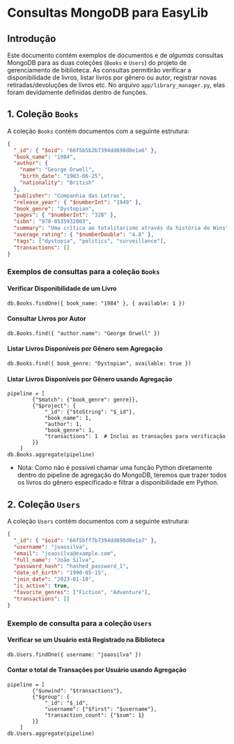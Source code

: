 # Consultas MongoDB para EasyLib

## Introdução

Este documento contém exemplos de documentos e de _algumas_ consultas MongoDB para as duas coleções (`Books` e `Users`) do projeto de gerenciamento de biblioteca. As consultas permitirão verificar a disponibilidade de livros, listar livros por gênero ou autor, registrar novas retiradas/devoluções de livros etc. No arquivo `app/library_manager.py`, elas foram devidamente definidas dentro de funções.

## 1. Coleção `Books`

A coleção `Books` contém documentos com a seguinte estrutura:

```json
{
  "_id": { "$oid": "66f5b5b2b7394dd698d8e1a6" },
  "book_name": "1984",
  "author": {
    "name": "George Orwell",
    "birth_date": "1903-06-25",
    "nationality": "British"
  },
  "publisher": "Companhia das Letras",
  "release_year": { "$numberInt": "1949" },
  "book_genre": "Dystopian",
  "pages": { "$numberInt": "328" },
  "isbn": "978-8535932003",
  "summary": "Uma crítica ao totalitarismo através da história de Winston Smith.",
  "average_rating": { "$numberDouble": "4.8" },
  "tags": ["dystopia", "politics", "surveillance"],
  "transactions": []
}
```

### Exemplos de consultas para a coleção `Books`

#### Verificar Disponibilidade de um Livro

```db.Books.findOne({ book_name: "1984" }, { available: 1 })```

#### Consultar Livros por Autor

```db.Books.find({ "author.name": "George Orwell" })```

#### Listar Livros Disponíveis por Gênero sem Agregação

```db.Books.find({ book_genre: "Dystopian", available: true })```

#### Listar Livros Disponíveis por Gênero usando Agregação
```
pipeline = [
        {"$match": {"book_genre": genre}},
        {"$project": {
            "_id": {"$toString": "$_id"},
            "book_name": 1,
            "author": 1,
            "book_genre": 1,
            "transactions": 1  # Inclui as transações para verificação
        }}
    ]
db.Books.aggregate(pipeline)
```
* Nota: Como não é possível chamar uma função Python diretamente dentro do pipeline de agregação do MongoDB, teremos que trazer todos os livros do gênero especificado e filtrar a disponibilidade em Python.

## 2. Coleção `Users`

A coleção `Users` contém documentos com a seguinte estrutura:

```json
{
  "_id": { "$oid": "66f5bff7b7394dd698d8e1a7" },
  "username": "joaosilva",
  "email": "joaosilva@example.com",
  "full_name": "João Silva",
  "password_hash": "hashed_password_1",
  "date_of_birth": "1990-05-15",
  "join_date": "2023-01-10",
  "is_active": true,
  "favorite_genres": ["Fiction", "Adventure"],
  "transactions": []
}
```

### Exemplo de consulta para a coleção `Users`

#### Verificar se um Usuário está Registrado na Biblioteca

```db.Users.findOne({ username: "joaosilva" })```

#### Contar o total de Transações por Usuário usando Agregação
```
pipeline = [
        {"$unwind": "$transactions"},
        {"$group": {
            "_id": "$_id",
            "username": {"$first": "$username"},
            "transaction_count": {"$sum": 1}
        }}
    ]
db.Users.aggregate(pipeline)
```
